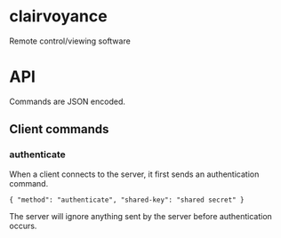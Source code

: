 # clairvoyance
Remote control/viewing software

# API
Commands are JSON encoded.

## Client commands

### authenticate
When a client connects to the server, it first sends an authentication command.


```
{ "method": "authenticate", "shared-key": "shared secret" }
```

The server will ignore anything sent by the server before authentication occurs.
